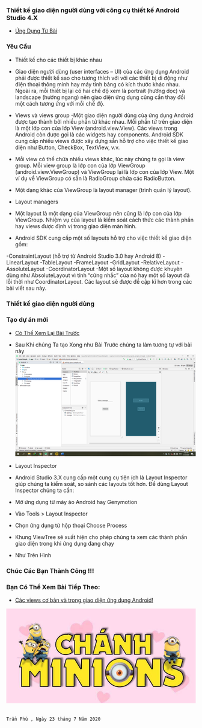 ### Thiết kế giao diện người dùng với công cụ thiết kế Android Studio 4.X

- <a href= "https://ngocminhtran.com/2018/08/12/thiet-ke-giao-dien-nguoi-dung-voi-cong-cu-thiet-ke-android-studio-3-x/"> Ứng Dụng Từ Bài</a>

### Yêu Cầu

- Thiết kế cho các thiết bị khác nhau
- Giao diện người dùng (user interfaces – UI) của các ứng dụng Android phải được thiết kế sao cho tương thích với với các thiết bị di động như điện thoại thông minh hay máy tính bảng có kích thước khác nhau. Ngoài ra, mỗi thiết bị lại có hai chế độ xem là portrait (hướng dọc) và landscape (hướng ngang) nên giao diện ứng dụng cũng cần thay đổi một cách tương ứng với mỗi chế độ.

- Views và views group
-Một giao diện người dùng của ứng dụng Android được tạo thành bởi nhiều phần tử khác nhau. Mỗi phần tử trên giao diện là một lớp con của lớp View (android.view.View). Các views trong Android còn được gọi là các widgets hay components. Android SDK cung cấp nhiều views được xây dựng sẵn hỗ trợ cho việc thiết kế giao diện như Button, CheckBox, TextView, v.v.

- Mỗi view có thể chứa nhiều views khác, lúc này chúng ta gọi là view group. Mỗi view group là lớp con của lớp ViewGroup (android.view.ViewGroup) và ViewGroup lại là lớp con của lớp View. Một ví dụ về ViewGroup có sẵn là RadioGroup chứa các RadioButton.

- Một dạng khác của ViewGroup là layout manager (trình quản lý layout).

- Layout managers
- Một layout là một dạng của ViewGroup nên cũng là lớp con của lớp ViewGroup. Nhiệm vụ của layout là kiểm soát cách thức các thành phần hay views được định vị trong giao diện màn hình.

- Android SDK cung cấp một số layouts hỗ trợ cho việc thiết kế giao diện gồm:

-ConstraintLayout (hỗ trợ từ Android Studio 3.0 hay Android 8)
-LinearLayout
-TableLayout
-FrameLayout
-GridLayout
-RelativeLayout
-AssoluteLayout
-CoordinatorLayout
-Một số layout không được khuyên dùng như AbsoluteLayout vì tính “cứng nhắc” của nó hay một số layout đã lỗi thời như CoordinatorLayout. Các layout sẽ được đề cập kĩ hơn trong các bài viết sau này.

 ### Thiết kế giao diện người dùng
 ### Tạo dự án mới
 
 - <a href="https://github.com/ChanhMinions/DaoQuanhUngDungAndroid">Có Thể Xem Lại Bài Trước</a>
 
 - Sau Khi chúng Ta tạo Xong như Bài Trước chúng ta làm tương tự với bài này
  ![image](Untitled11.png)
 
 
 - Layout Inspector
 - Android Studio 3.X cung cấp một cung cụ tiện ích là Layout Inspector giúp chúng ta kiểm soát, so sánh các layouts tốt hơn. Để dùng Layout Inspector chúng ta cần:

- Mở ứng dụng từ máy ảo Android hay Genymotion
- Vào Tools > Layout Inspector
- Chọn ứng dụng từ hộp thoại Choose Process

 - Khung ViewTree sẽ xuất hiện cho phép chúng ta xem các thành phần giao diện trong khi ứng dụng đang chạy
 - Như Trên Hình
 
 ### Chúc Các Bạn Thành Công !!!

### Bạn Có Thể Xem Bài Tiếp Theo:

- <a href="https://github.com/ChanhMinions/TESTVIEW">Các views cơ bản và trong giao diện ứng dụng Android!</a>

![image](ezr.png)

                                                                                  Trần Phú , Ngày 23 tháng 7 Năm 2020

